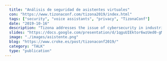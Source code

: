 ```yaml
---
  title: "Análisis de seguridad de asistentes virtuales"
  con: "https://www.tizonaconf.com/tizona2019/index.html"
  tags: ["security", "voice assistants", "privacy", "TizonaConf"]
  date: "2019-10-16"
  description: "Tizona addresses the issue of cybersecurity in industrial environments. Following my usual topics, I talked about smart assistants. Right now this kind of devices are not present in this kind of places, but it isn’t uncommon thinking about a near future where people are using this type of interfaces in order to manage complex tasks in the industry."
  slides: "https://docs.google.com/presentation/d/1qguUIEktor6wzUed0-gMfRtfOTAUK1QzwtI2StDeZQU/edit?usp=sharing"
  image: "./images/asistente.png"
  blog: "https://www.croke.es/post/tizonaconf2019/"
  category: "TALK"
  type: "publication"
---
```

